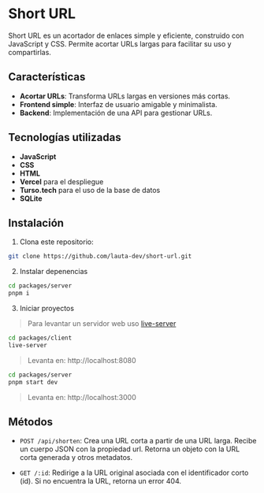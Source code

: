 # Short URL

Short URL es un acortador de enlaces simple y eficiente, construido con JavaScript y CSS. Permite acortar URLs largas para facilitar su uso y compartirlas.

## Características

- **Acortar URLs**: Transforma URLs largas en versiones más cortas.
- **Frontend simple**: Interfaz de usuario amigable y minimalista.
- **Backend**: Implementación de una API para gestionar URLs.

## Tecnologías utilizadas

- **JavaScript**
- **CSS**
- **HTML**
- **Vercel** para el despliegue
- **Turso.tech** para el uso de la base de datos
- **SQLite**

## Instalación

1. Clona este repositorio:
```bash
git clone https://github.com/lauta-dev/short-url.git
```

2. Instalar depenencias
```bash 
cd packages/server
pnpm i
```

3. Iniciar proyectos
> Para levantar un servidor web uso [live-server](https://www.npmjs.com/package/live-server)

```bash 
cd packages/client
live-server
```
> Levanta en: http://localhost:8080

```bash 
cd packages/server
pnpm start dev
```
> Levanta en: http://localhost:3000

## Métodos
- `POST /api/shorten`:
Crea una URL corta a partir de una URL larga. Recibe un cuerpo JSON con la propiedad url.
Retorna un objeto con la URL corta generada y otros metadatos.

- `GET /:id`:
Redirige a la URL original asociada con el identificador corto (id).
Si no encuentra la URL, retorna un error 404.
